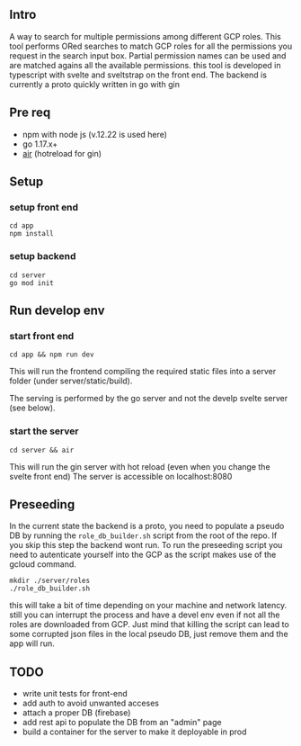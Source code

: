 ## Intro

A way to search for multiple permissions among different GCP roles. This tool performs ORed searches to match GCP roles for all the permissions you request in the search input box. Partial permission names can be used and are matched agains all the available permissions.
this tool is developed in typescript with svelte and sveltstrap on the front end. The backend is currently a proto quickly written in go with gin

## Pre req

* npm with node js (v.12.22 is used here)
* go 1.17.x+
* [air](https://github.com/cosmtrek/air) (hotreload for gin)

## Setup

### setup front end
 
```
cd app
npm install
```

### setup backend

```
cd server
go mod init
```

## Run develop env

### start front end

```
cd app && npm run dev
```
This will run the frontend compiling the required static files into a server folder (under server/static/build).

The serving is performed by the go server and not the develp svelte server (see below). 

### start the server

```
cd server && air
```

This will run the gin server with hot reload (even when you change the svelte front end)
The server is accessible on localhost:8080

## Preseeding

In the current state the backend is a proto, you need to populate a pseudo DB by running the `role_db_builder.sh` script from the root of the repo. If you skip this step the backend wont run. To run the preseeding script you need to autenticate yourself into the GCP as the script makes use of the gcloud command.

```
mkdir ./server/roles
./role_db_builder.sh
```

this will take a bit of time depending on your machine and network latency. still you can interrupt the process and have a devel env even if not all the roles are downloaded from GCP. Just mind that killing the script can lead to some corrupted json files in the local pseudo DB, just remove them and the app will run.

## TODO

- write unit tests for front-end
- add auth to avoid unwanted acceses
- attach a proper DB (firebase)
- add rest api to populate the DB from an "admin" page
- build a container for the server to make it deployable in prod

